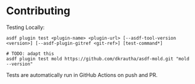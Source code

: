 # Contributing

Testing Locally:

```shell
asdf plugin test <plugin-name> <plugin-url> [--asdf-tool-version <version>] [--asdf-plugin-gitref <git-ref>] [test-command*]

# TODO: adapt this
asdf plugin test mold https://github.com/dkrautha/asdf-mold.git "mold --version"
```

Tests are automatically run in GitHub Actions on push and PR.
